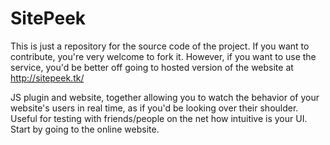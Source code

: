 # SitePeek
This is just a repository for the source code of the project. If you want to contribute, you're very welcome to fork it. However, if you want to use the service, you'd be better off going to hosted version of the website at http://sitepeek.tk/

JS plugin and website, together allowing you to watch the behavior of your website's users in real time, as if you'd be looking over their shoulder. Useful for testing with friends/people on the net how intuitive is your UI. Start by going to the online website.
